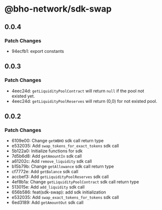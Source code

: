 # @bho-network/sdk-swap

## 0.0.4

### Patch Changes

- 94ecfb1: export constants

## 0.0.3

### Patch Changes

- 4eec24d: `getLiquidityPoolContract` will return `null` if the pool not existed yet.
- 4eec24d: `getLiquidityPoolReserves` will return (0,0) for not existed pool.

## 0.0.2

### Patch Changes

- 6109e00: Change `getWBHO` sdk call return type
- e532035: Add `swap_tokens_for_exact_tokens` sdk call
- 5b122a0: Initialize functions for sdk
- 7d5b6d8: Add `getAmountIn` sdk call
- a61202c: Add `remove_liquidity` sdk call
- b15b79b: Change `getAllowance` sdk call return type
- cf7772e: Add `getBalance` sdk call
- accbef3: Add `getLiquidityPoolReserves` sdk call
- 4ef8b1a: Change `getLiquidityPoolContract` sdk call return type
- 513015e: Add `add_liquidity` sdk call
- 656b586: feat(sdk-swap): add sdk initialization
- e532035: Add `swap_exact_tokens_for_tokens` sdk call
- 6ed3189: Add `getAmountOut` sdk call
